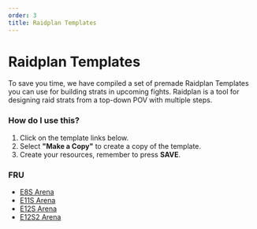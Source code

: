 ```yaml
---
order: 3
title: Raidplan Templates
---
```


# Raidplan Templates

To save you time, we have compiled a set of premade Raidplan Templates you can use for building strats in upcoming fights. Raidplan is a tool for designing raid strats from a top-down POV with multiple steps. 

### How do I use this?

1. Click on the template links below.
2. Select **"Make a Copy"** to create a copy of the template.
3. Create your resources, remember to press **SAVE**.

### FRU

- [E8S Arena](https://raidplan.io/plan/x3DZZcse0byS0CJx)
- [E11S Arena](https://raidplan.io/plan/V1Vq6mL-hSIi2mt7)
- [E12S Arena](https://raidplan.io/plan/L2KosYv5oRE_mJuA)
- [E12S2 Arena](https://raidplan.io/plan/caKkTOZerHzUhNdR)